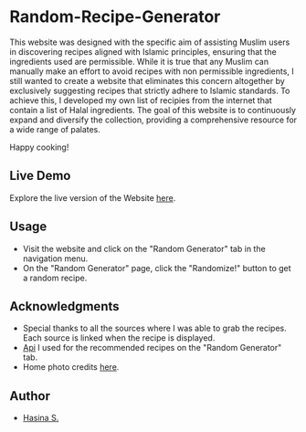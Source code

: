 # Random-Recipe-Generator

This website was designed with the specific aim of assisting Muslim users in discovering recipes aligned with Islamic principles, ensuring that the ingredients used are permissible. While it is true that any Muslim can manually make an effort to avoid recipes with non permissible ingredients, I still wanted to create a website that eliminates this concern altogether by exclusively suggesting recipes that strictly adhere to Islamic standards. To achieve this, I developed my own list of recipies from the internet that contain a list of Halal ingredients. The goal of this website is to continuously expand and diversify the collection, providing a comprehensive resource for a wide range of palates.

Happy cooking!

## Live Demo

Explore the live version of the Website [here](https://hs-x11.github.io/Random-Recipe-Generator/).

## Usage

- Visit the website and click on the "Random Generator" tab in the navigation menu.
- On the "Random Generator" page, click the "Randomize!" button to get a random recipe.

## Acknowledgments

- Special thanks to all the sources where I was able to grab the recipes. Each source is linked when the recipe is displayed.
- [Api](https://www.themealdb.com) I used for the recommended recipes on the "Random Generator" tab.
- Home photo credits [here](https://unsplash.com/@masjidmpd).

## Author

- [Hasina S.](https://github.com/hs-x11)

  
  
  
  
